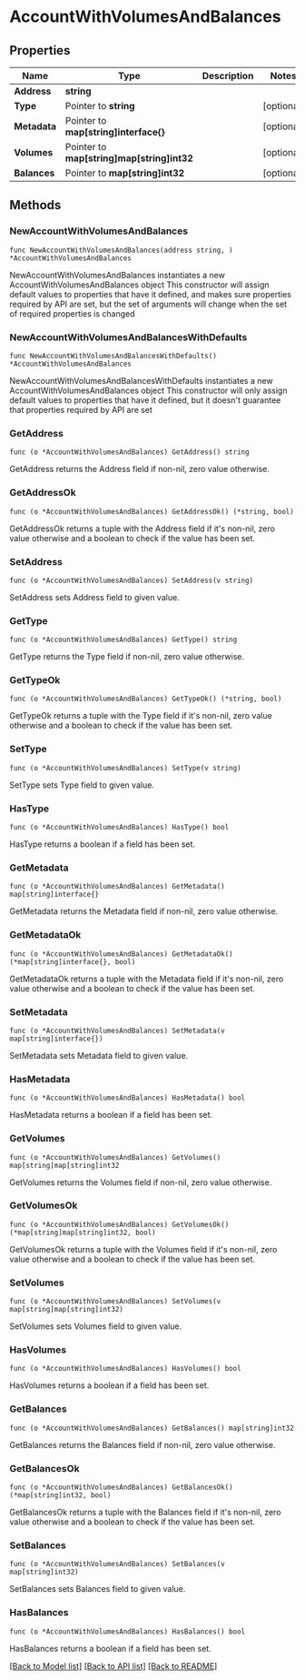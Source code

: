 # AccountWithVolumesAndBalances

## Properties

Name | Type | Description | Notes
------------ | ------------- | ------------- | -------------
**Address** | **string** |  |
**Type** | Pointer to **string** |  | [optional]
**Metadata** | Pointer to **map[string]interface{}** |  | [optional]
**Volumes** | Pointer to **map[string]map[string]int32** |  | [optional]
**Balances** | Pointer to **map[string]int32** |  | [optional]

## Methods

### NewAccountWithVolumesAndBalances

`func NewAccountWithVolumesAndBalances(address string, ) *AccountWithVolumesAndBalances`

NewAccountWithVolumesAndBalances instantiates a new AccountWithVolumesAndBalances object
This constructor will assign default values to properties that have it defined,
and makes sure properties required by API are set, but the set of arguments
will change when the set of required properties is changed

### NewAccountWithVolumesAndBalancesWithDefaults

`func NewAccountWithVolumesAndBalancesWithDefaults() *AccountWithVolumesAndBalances`

NewAccountWithVolumesAndBalancesWithDefaults instantiates a new AccountWithVolumesAndBalances object
This constructor will only assign default values to properties that have it defined,
but it doesn't guarantee that properties required by API are set

### GetAddress

`func (o *AccountWithVolumesAndBalances) GetAddress() string`

GetAddress returns the Address field if non-nil, zero value otherwise.

### GetAddressOk

`func (o *AccountWithVolumesAndBalances) GetAddressOk() (*string, bool)`

GetAddressOk returns a tuple with the Address field if it's non-nil, zero value otherwise
and a boolean to check if the value has been set.

### SetAddress

`func (o *AccountWithVolumesAndBalances) SetAddress(v string)`

SetAddress sets Address field to given value.


### GetType

`func (o *AccountWithVolumesAndBalances) GetType() string`

GetType returns the Type field if non-nil, zero value otherwise.

### GetTypeOk

`func (o *AccountWithVolumesAndBalances) GetTypeOk() (*string, bool)`

GetTypeOk returns a tuple with the Type field if it's non-nil, zero value otherwise
and a boolean to check if the value has been set.

### SetType

`func (o *AccountWithVolumesAndBalances) SetType(v string)`

SetType sets Type field to given value.

### HasType

`func (o *AccountWithVolumesAndBalances) HasType() bool`

HasType returns a boolean if a field has been set.

### GetMetadata

`func (o *AccountWithVolumesAndBalances) GetMetadata() map[string]interface{}`

GetMetadata returns the Metadata field if non-nil, zero value otherwise.

### GetMetadataOk

`func (o *AccountWithVolumesAndBalances) GetMetadataOk() (*map[string]interface{}, bool)`

GetMetadataOk returns a tuple with the Metadata field if it's non-nil, zero value otherwise
and a boolean to check if the value has been set.

### SetMetadata

`func (o *AccountWithVolumesAndBalances) SetMetadata(v map[string]interface{})`

SetMetadata sets Metadata field to given value.

### HasMetadata

`func (o *AccountWithVolumesAndBalances) HasMetadata() bool`

HasMetadata returns a boolean if a field has been set.

### GetVolumes

`func (o *AccountWithVolumesAndBalances) GetVolumes() map[string]map[string]int32`

GetVolumes returns the Volumes field if non-nil, zero value otherwise.

### GetVolumesOk

`func (o *AccountWithVolumesAndBalances) GetVolumesOk() (*map[string]map[string]int32, bool)`

GetVolumesOk returns a tuple with the Volumes field if it's non-nil, zero value otherwise
and a boolean to check if the value has been set.

### SetVolumes

`func (o *AccountWithVolumesAndBalances) SetVolumes(v map[string]map[string]int32)`

SetVolumes sets Volumes field to given value.

### HasVolumes

`func (o *AccountWithVolumesAndBalances) HasVolumes() bool`

HasVolumes returns a boolean if a field has been set.

### GetBalances

`func (o *AccountWithVolumesAndBalances) GetBalances() map[string]int32`

GetBalances returns the Balances field if non-nil, zero value otherwise.

### GetBalancesOk

`func (o *AccountWithVolumesAndBalances) GetBalancesOk() (*map[string]int32, bool)`

GetBalancesOk returns a tuple with the Balances field if it's non-nil, zero value otherwise
and a boolean to check if the value has been set.

### SetBalances

`func (o *AccountWithVolumesAndBalances) SetBalances(v map[string]int32)`

SetBalances sets Balances field to given value.

### HasBalances

`func (o *AccountWithVolumesAndBalances) HasBalances() bool`

HasBalances returns a boolean if a field has been set.


[[Back to Model list]](../README.md#documentation-for-models) [[Back to API list]](../README.md#documentation-for-api-endpoints) [[Back to README]](../README.md)
